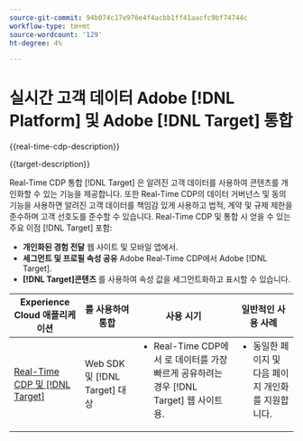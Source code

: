 ```yaml
---
source-git-commit: 94b074c17e976e4f4acbb1ff41aacfc9bf74744c
workflow-type: tm+mt
source-wordcount: '129'
ht-degree: 4%

---
```



# 실시간 고객 데이터 Adobe [!DNL Platform] 및 Adobe [!DNL Target] 통합

{{real-time-cdp-description}}

{{target-description}}

Real-Time CDP 통합 [!DNL Target] 은 알려진 고객 데이터를 사용하여 콘텐츠를 개인화할 수 있는 기능을 제공합니다. 또한 Real-Time CDP의 데이터 거버넌스 및 동의 기능을 사용하면 알려진 고객 데이터를 책임감 있게 사용하고 법적, 계약 및 규제 제한을 준수하며 고객 선호도를 준수할 수 있습니다. Real-Time CDP 및 통합 시 얻을 수 있는 주요 이점 [!DNL Target] 포함:

+ **개인화된 경험 전달** 웹 사이트 및 모바일 앱에서.
+ **세그먼트 및 프로필 속성 공유** Adobe Real-Time CDP에서 Adobe [!DNL Target].
+ **[!DNL Target]콘텐츠** 를 사용하여 속성 값을 세그먼트화하고 표시할 수 있습니다.

<table>
    <thead>
        <tr>
            <th>Experience Cloud 애플리케이션</th>
            <th>를 사용하여 통합</th>
            <th>사용 시기</th>
            <th>일반적인 사용 사례</th>
        </tr>
    </thead>
    <tbody>
    <tr>
        <td><a href="../../integrations/tutorials/rtcdp-target/web-sdk-and-target-destination.md" target="_blank" rel="noreferrer">Real-Time CDP 및 [!DNL Target]</a></td>
        <td>Web SDK 및 [!DNL Target] 대상</td>
        <td>
            <ul style="margin-top: 0;">
                <li>Real-Time CDP에서 로 데이터를 가장 빠르게 공유하려는 경우 [!DNL Target] 웹 사이트용.</li>
            </ul>
        </td>
        <td>
            <ul style="margin-top: 0;" >
                <li>동일한 페이지 및 다음 페이지 개인화를 지원합니다.</li>
            </ul>
        </td>
    </tr>
    <!--<tr>
        <td>Real-Time CDP and [!DNL Target]</a></td>
        <td><a href="../../integrations/tutorials/rtcdp-target/mobile-sdk-and-target-destination.md" target="_blank" rel="noreferrer">Mobile SDK and [!DNL Target] destination</td>
        <td>
            <ul style="margin-top: 0;">
                <li>When you want the fastest sharing of data from Real-Time CDP to [!DNL Target] for your mobile application.</li>
            </ul>
        </td>
        <td>
            <ul style="margin-top: 0;">
                <li>Supports same-view and next-view personalization.</li>
            </ul>
        </td>
    </tr>           
    <tr>
        <td>Real-Time CDP and [!DNL Target]</td>
        <td><a href="../../integrations/tutorials/rtcdp-target/atjs-and-target-destination.md" target="_blank" rel="noreferrer">at.js and [!DNL Target] destination</a></td>
        <td>
            <ul style="margin-top: 0;">
                <li>When next-session personalization is sufficient on your website.</li>
            </ul>
        </td>
        <td>
            <ul style="margin-top: 0;">
                <li>Supports next-session personalization.</li>
            </ul>
        </td>
    </tr>    -->
    </tbody>
</table>
